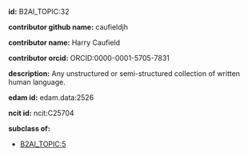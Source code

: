 **id:** B2AI_TOPIC:32

**contributor github name:** caufieldjh

**contributor name:** Harry Caufield

**contributor orcid:** ORCID:0000-0001-5705-7831

**description:** Any unstructured or semi-structured collection of written human language.

**edam id:** edam.data:2526

**ncit id:** ncit:C25704

**subclass of:**

- [B2AI_TOPIC:5](../DataTopic.markdown)

